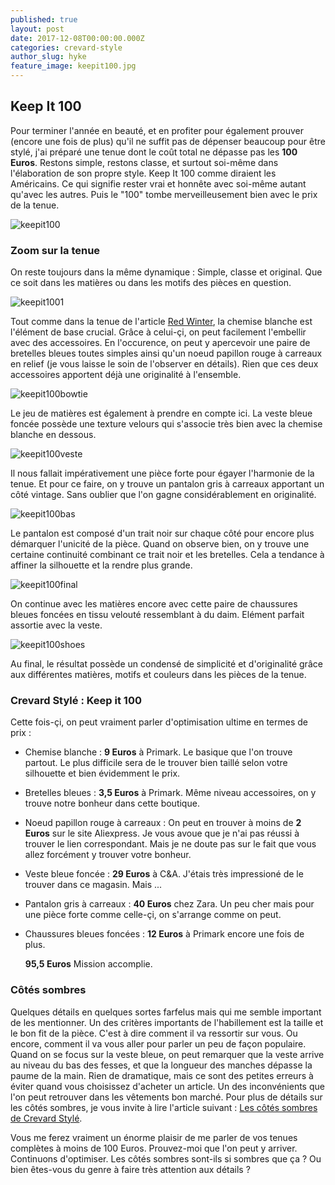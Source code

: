 ```yaml
---
published: true
layout: post
date: 2017-12-08T00:00:00.000Z
categories: crevard-style
author_slug: hyke
feature_image: keepit100.jpg
---
```

## Keep It 100

Pour terminer l'année en beauté, et en profiter pour également prouver (encore une fois de plus) qu'il ne suffit pas de dépenser beaucoup pour être stylé,  j'ai préparé une tenue dont le coût total ne dépasse pas les **100 Euros**. Restons simple, restons classe, et surtout soi-même dans l'élaboration de son propre style. Keep It 100 comme diraient les Américains. Ce qui signifie rester vrai et honnête avec soi-même autant qu'avec les autres. Puis le "100" tombe merveilleusement bien avec le prix de la tenue. 

![keepit100]({{site.url}}/{{site.baseurl}}img/keepit100.jpg)

### Zoom sur la tenue

On reste toujours dans la même dynamique : Simple, classe et original. Que ce soit dans les matières ou dans les motifs des pièces en question.  

![keepit1001]({{site.url}}/{{site.baseurl}}img/keepit1001.jpg)

Tout comme dans la tenue de l'article [Red Winter](http://www.crevardstyle.com/Red-Winter), la chemise blanche est l'élément de base crucial. Grâce à celui-çi, on peut facilement l'embellir avec des accessoires. En l'occurence, on peut y apercevoir une paire de bretelles bleues toutes simples ainsi qu'un noeud papillon rouge à carreaux en relief (je vous laisse le soin de l'observer en détails). Rien que ces deux accessoires apportent déjà une originalité à l'ensemble.

![keepit100bowtie]({{site.url}}/{{site.baseurl}}img/keepit100bowtie.jpg)

Le jeu de matières est également à prendre en compte ici. La veste bleue foncée possède une texture velours qui s'associe très bien avec la chemise blanche en dessous.

![keepit100veste]({{site.url}}/{{site.baseurl}}img/keepit100veste.png)

Il nous fallait impérativement une pièce forte pour égayer l'harmonie de la tenue. Et pour ce faire, on y trouve un pantalon gris à carreaux apportant un côté vintage. Sans oublier que l'on gagne considérablement en originalité.

![keepit100bas]({{site.url}}/{{site.baseurl}}img/keepit100bas.png)

Le pantalon est composé d'un trait noir sur chaque côté pour encore plus démarquer l'unicité de la pièce. Quand on observe bien, on y trouve une certaine continuité combinant ce trait noir et les bretelles. Cela a tendance à affiner la silhouette et la rendre plus grande.

![keepit100final]({{site.url}}/{{site.baseurl}}img/keepit100final.jpg)

On continue avec les matières encore avec cette paire de chaussures bleues foncées en tissu velouté ressemblant à du daim. Elément parfait assortie avec la veste.

![keepit100shoes]({{site.url}}/{{site.baseurl}}img/keepit100shoes.jpg)

Au final, le résultat possède un condensé de simplicité et d'originalité grâce aux différentes matières, motifs et couleurs dans les pièces de la tenue.  

### Crevard Stylé : Keep it 100

Cette fois-çi, on peut vraiment parler d'optimisation ultime en termes de prix :

* Chemise blanche : **9 Euros** à Primark. Le basique que l'on trouve partout. Le plus difficile sera de le trouver bien taillé selon votre silhouette et bien évidemment le prix.

* Bretelles bleues : **3,5 Euros** à Primark. Même niveau accessoires, on y trouve notre bonheur dans cette boutique.

* Noeud papillon rouge à carreaux : On peut en trouver à moins de **2 Euros** sur le site Aliexpress. Je vous avoue que je n'ai pas réussi à trouver le lien correspondant. Mais je ne doute pas sur le fait que vous allez forcément y trouver votre bonheur.

* Veste bleue foncée : **29 Euros** à C&A. J'étais très impressioné de le trouver dans ce magasin. Mais ...

* Pantalon gris à carreaux : **40 Euros** chez Zara. Un peu cher mais pour une pièce forte comme celle-çi, on s'arrange comme on peut.

* Chaussures bleues foncées : **12 Euros** à Primark encore une fois de plus.

	**95,5 Euros** Mission accomplie. 
    
### Côtés sombres

Quelques détails en quelques sortes farfelus mais qui me semble important de les mentionner. Un des critères importants de l'habillement est la taille et le bon fit de la pièce. C'est à dire comment il va ressortir sur vous. Ou encore, comment il va vous aller pour parler un peu de façon populaire. Quand on se focus sur la veste bleue, on peut remarquer que la veste arrive au niveau du bas des fesses, et que la longueur des manches dépasse la paume de la main. Rien de dramatique, mais ce sont des petites erreurs à éviter quand vous choisissez d'acheter un article. Un des inconvénients que l'on peut retrouver dans les vêtements bon marché. Pour plus de détails sur les côtés sombres, je vous invite à lire l'article suivant : [Les côtés sombres de Crevard Stylé](http://www.crevardstyle.com/Les-c%C3%B4t%C3%A9s-Sombres-de-Crevard-Styl%C3%A9).  

Vous me ferez vraiment un énorme plaisir de me parler de vos tenues complètes à moins de 100 Euros. Prouvez-moi que l'on peut y arriver. Continuons d'optimiser. Les côtés sombres sont-ils si sombres que ça ? Ou bien êtes-vous du genre à faire très attention aux détails ?